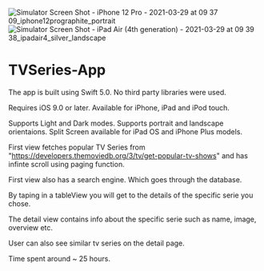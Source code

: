 ![Simulator Screen Shot - iPhone 12 Pro - 2021-03-29 at 09 37 09_iphone12prographite_portrait](https://user-images.githubusercontent.com/79376703/112800105-3f786300-9080-11eb-806f-4ec6b52e1df7.png)
![Simulator Screen Shot - iPad Air (4th generation) - 2021-03-29 at 09 39 38_ipadair4_silver_landscape](https://user-images.githubusercontent.com/79376703/112800113-44d5ad80-9080-11eb-873e-221c66b39239.png)
# TVSeries-App

The app is built using Swift 5.0. No third party libraries were used.

Requires iOS 9.0 or later. Available for iPhone, iPad and iPod touch.

Supports Light and Dark modes.
Supports portrait and landscape orientaions.
Split Screen available for iPad OS and iPhone Plus models.

First view fetches popular TV Series from "https://developers.themoviedb.org/3/tv/get-popular-tv-shows" and has infinte scroll using paging function.

First view also has a search engine. Which goes through the database.

By taping in a tableView you will get to the details of the specific serie you chose.

The detail view contains info about the specific serie such as name, image, overview etc.

User can also see similar tv series on the detail page.

Time spent around ~ 25 hours.


